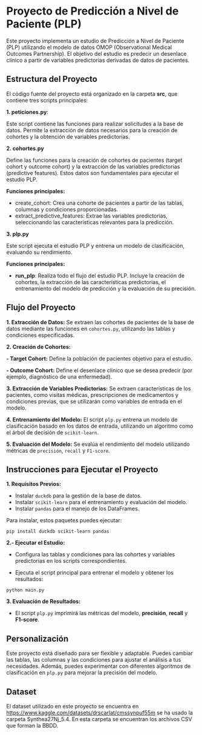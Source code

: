 
# Proyecto de Predicción a Nivel de Paciente (PLP)

Este proyecto implementa un estudio de Predicción a Nivel de Paciente (PLP) utilizando el modelo de datos OMOP (Observational Medical Outcomes Partnership). El objetivo del estudio es predecir un desenlace clínico a partir de variables predictorias derivadas de datos de pacientes.

## Estructura del Proyecto
El código fuente del proyecto está organizado en la carpeta **src**, que contiene tres scripts principales:

**1. peticiones.py**:

Este script contiene las funciones para realizar solicitudes a la base de datos. Permite la extracción de datos necesarios para la creación de cohortes y la obtención de variables predictorias.

**2. cohortes.py**

Define las funciones para la creación de cohortes de pacientes (target cohort y outcome cohort) y la extracción de las variables predictorias (predictive features). Estos datos son fundamentales para ejecutar el estudio PLP.

**Funciones principales:**
- create_cohort: Crea una cohorte de pacientes a partir de las tablas, columnas y condiciones proporcionadas.
- extract_predictive_features: Extrae las variables predictorias, seleccionando las características relevantes para la predicción.

**3. plp.py**

Este script ejecuta el estudio PLP y entrena un modelo de clasificación, evaluando su rendimiento.

**Funciones principales:**

- **run_plp**: Realiza todo el flujo del estudio PLP. Incluye la creación de cohortes, la extracción de las características predictorias, el entrenamiento del modelo de predicción y la evaluación de su precisión.

## Flujo del Proyecto

**1. Extracción de Datos:** Se extraen las cohortes de pacientes de la base de datos mediante las funciones en `cohortes.py`, utilizando las tablas y condiciones especificadas.

**2. Creación de Cohortes:**

**- Target Cohort:** Define la población de pacientes objetivo para el estudio.

**- Outcome Cohort:** Define el desenlace clínico que se desea predecir (por ejemplo, diagnóstico de una enfermedad).

**3. Extracción de Variables Predictorias:**
Se extraen características de los pacientes, como visitas médicas, prescripciones de medicamentos y condiciones previas, que se utilizarán como variables de entrada en el modelo.

**4. Entrenamiento del Modelo:** El script `plp.py` entrena un modelo de clasificación basado en los datos de entrada, utilizando un algoritmo como el árbol de decisión de `scikit-learn`.

**5. Evaluación del Modelo:** Se evalúa el rendimiento del modelo utilizando métricas de `precisión`, `recall` y `F1-score`.

## Instrucciones para Ejecutar el Proyecto

**1. Requisitos Previos:** 

- Instalar `duckdb` para la gestión de la base de datos.
- Instalar `scikit-learn` para el entrenamiento y evaluación del modelo.
- Instalar `pandas` para el manejo de los DataFrames.

Para instalar, estos paquetes puedes ejecutar:

`pip install duckdb scikit-learn pandas
`

**2.- Ejecutar el Estudio:**

- Configura las tablas y condiciones para las cohortes y variables predictorias en los scripts correspondientes.

- Ejecuta el script principal para entrenar el modelo y obtener los resultados:

`python main.py`

**3. Evaluación de Resultados:**
- El script `plp.py` imprimirá las métricas del modelo, **precisión**, **recall** y **F1-score**.

## Personalización

Este proyecto está diseñado para ser flexible y adaptable. Puedes cambiar las tablas, las columnas y las condiciones para ajustar el análisis a tus necesidades. Además, puedes experimentar con diferentes algoritmos de clasificación en `plp.py` para mejorar la precisión del modelo.
## Dataset
El dataset utilizado en este proyecto se encuentra en https://www.kaggle.com/datasets/drscarlat/cmssynpuf55m se ha usado la carpeta Synthea27Nj_5.4. En esta carpeta se encuentran los archivos CSV que forman la BBDD.
